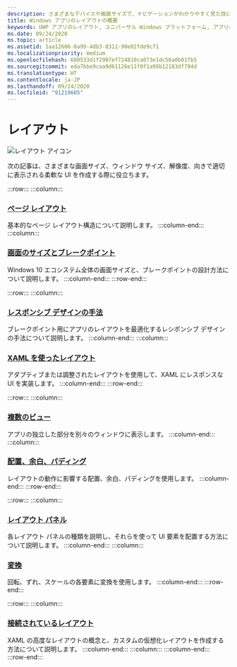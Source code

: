 ```yaml
---
description: さまざまなデバイスや画面サイズで、ナビゲーションがわかりやすく見た目にも優れた Windows アプリを設計およびコーディングする方法について説明します。
title: Windows アプリのレイアウトの概要
keywords: UWP アプリのレイアウト, ユニバーサル Windows プラットフォーム, アプリの設計, インターフェイス
ms.date: 09/24/2020
ms.topic: article
ms.assetid: 1aa12606-8a99-4db3-8311-90e02fde9cf1
ms.localizationpriority: medium
ms.openlocfilehash: 680533d1f2907ef724810ca073e1dc56a0b01fb5
ms.sourcegitcommit: eda7bbe9caa9d61126e11f0f1a98b12183df794d
ms.translationtype: HT
ms.contentlocale: ja-JP
ms.lasthandoff: 09/24/2020
ms.locfileid: "91219605"
---
```

# <a name="layout"></a>レイアウト

![レイアウト アイコン](../images/layout-2x.png)

次の記事は、さまざまな画面サイズ、ウィンドウ サイズ、解像度、向きで適切に表示される柔軟な UI を作成する際に役立ちます。

:::row:::
    :::column:::
### <a name="page-layout"></a>[ページ レイアウト](page-layout.md)
基本的なページ レイアウト構造について説明します。
    :::column-end:::
    :::column:::
### <a name="screen-sizes-and-breakpoints"></a>[画面のサイズとブレークポイント](screen-sizes-and-breakpoints-for-responsive-design.md)
Windows 10 エコシステム全体の画面サイズと、ブレークポイントの設計方法について説明します。
    :::column-end:::
:::row-end:::

:::row:::
    :::column:::
### <a name="responsive-design-techniques"></a>[レスポンシブ デザインの手法](responsive-design.md)
ブレークポイント用にアプリのレイアウトを最適化するレシポンシブ デザインの手法について説明します。
    :::column-end:::
    :::column:::
### <a name="layouts-with-xaml"></a>[XAML を使ったレイアウト](layouts-with-xaml.md)
アダプティブまたは調整されたレイアウトを使用して、XAML にレスポンスな UI を実装します。
    :::column-end:::
:::row-end:::

:::row:::
    :::column:::
### <a name="multiple-views"></a>[複数のビュー](show-multiple-views.md)
アプリの独立した部分を別々のウィンドウに表示します。
    :::column-end:::
    :::column:::
### <a name="alignment-margin-padding"></a>[配置、余白、パディング](alignment-margin-padding.md)
レイアウトの動作に影響する配置、余白、パディングを使用します。
    :::column-end:::
:::row-end:::

:::row:::
    :::column:::
### <a name="layout-panels"></a>[レイアウト パネル](layout-panels.md)
各レイアウト パネルの種類を説明し、それらを使って UI 要素を配置する方法について説明します。
    :::column-end:::
    :::column:::
### <a name="transforms"></a>[変換](transforms.md)
回転、ずれ、スケールの各要素に変換を使用します。
    :::column-end:::
:::row-end:::

:::row:::
    :::column:::
### <a name="attached-layouts"></a>[接続されているレイアウト](attached-layouts.md)
XAML の高度なレイアウトの概念と、カスタムの仮想化レイアウトを作成する方法について説明します。
    :::column-end:::
    :::column:::
    :::column-end:::
:::row-end:::
